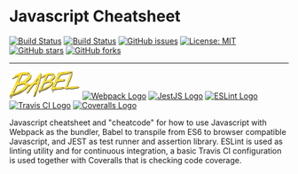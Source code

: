 # Javascript Cheatsheet

[![Build Status](https://img.shields.io/travis/ggjersund/JavascriptCheatsheet/master?style=flat-square)](https://travis-ci.org/ggjersund/JavascriptCheatsheet)
[![Build Status](https://img.shields.io/coveralls/ggjersund/JavascriptCheatsheet/master?style=flat-square&service=github)](https://coveralls.io/github/ggjersund/JavascriptCheatsheet)
[![GitHub issues](https://img.shields.io/github/issues/ggjersund/JavascriptCheatsheet?style=flat-square)](https://github.com/ggjersund/JavascriptCheatsheet/issues)
[![License: MIT](https://img.shields.io/badge/License-MIT-yellow.svg?style=flat-square)](https://opensource.org/licenses/MIT)
[![GitHub stars](https://img.shields.io/github/stars/ggjersund/JavascriptCheatsheet?style=flat-square)](https://github.com/ggjersund/JavascriptCheatsheet/stargazers)
[![GitHub forks](https://img.shields.io/github/forks/ggjersund/JavascriptCheatsheet?style=flat-square)](https://github.com/ggjersund/JavascriptCheatsheet/network)

---

[<img alt="BabelJS Logo" src="https://github.com/gilbarbara/logos/blob/master/logos/babel.svg" height="50">](https://babeljs.io/)
[<img alt="Webpack Logo" src="https://github.com/gilbarbara/logos/blob/master/logos/webpack.svg" height="50">](https://webpack.js.org/)
[<img alt="JestJS Logo" src="https://github.com/gilbarbara/logos/blob/master/logos/jest.svg" height="50">](https://jestjs.io/)
[<img alt="ESLint Logo" src="https://github.com/gilbarbara/logos/blob/master/logos/eslint.svg" height="50">](https://eslint.org/)
[<img alt="Travis CI Logo" src="https://github.com/gilbarbara/logos/blob/master/logos/travis-ci.svg" height="50">](https://travis-ci.org/)
[<img alt="Coveralls Logo" src="https://github.com/gilbarbara/logos/blob/master/logos/coveralls.svg" height="50">](https://coveralls.io/)

Javascript cheatsheet and "cheatcode" for how to use Javascript with Webpack as the bundler, Babel to transpile from ES6 to browser compatible Javascript, and JEST as test runner and assertion library. ESLint is used as linting utility and for continuous integration, a basic Travis CI configuration is used together with Coveralls that is checking code coverage.
